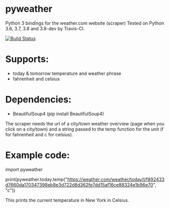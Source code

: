 # pyweather
Python 3 bindings for the weather.com website (scraper)
Tested on Python 3.6, 3.7, 3.8 and 3.8-dev by Travis-CI.

[![Build Status](https://travis-ci.com/zlataovce/pyweather.svg?branch=master)](https://travis-ci.com/zlataovce/pyweather)

# Supports:
- today & tomorrow temperature and weather phrase
- fahrenheit and celsius

# Dependencies:
- BeautifulSoup4 (pip install BeautifulSoup4)

The scraper needs the url of a city/town weather overview (page when you click on a city/town) and a string passed to the temp function for the unit (f for fahrenheit and c for celsius). 

# Example code:
import pyweather

print(pyweather.today.temp("https://weather.com/weather/today/l/f892433d7660da170347398eb8e3d722d8d362fe7dd15af16ce88324e1b96e70", "c"))


This prints the current temperature in New York in Celsius.
